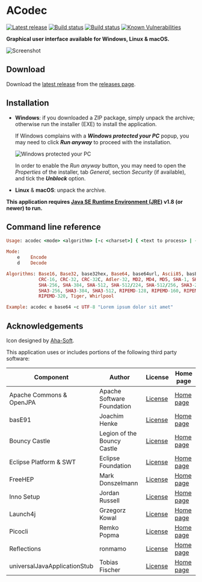 ACodec
======

[![Latest release](https://img.shields.io/github/release/albertus82/acodec.svg)](https://github.com/albertus82/acodec/releases/latest)
[![Build status](https://github.com/albertus82/acodec/workflows/build/badge.svg)](https://github.com/albertus82/acodec/actions)
[![Build status](https://ci.appveyor.com/api/projects/status/github/albertus82/acodec?branch=master&svg=true)](https://ci.appveyor.com/project/albertus82/acodec)
[![Known Vulnerabilities](https://snyk.io/test/github/albertus82/acodec/badge.svg?targetFile=pom.xml)](https://snyk.io/test/github/albertus82/acodec?targetFile=pom.xml)

**Graphical user interface available for Windows, Linux & macOS.**

![Screenshot](https://user-images.githubusercontent.com/8672431/109070613-ffc20280-76f2-11eb-92cb-8f7e1a55e681.png)

## Download

Download the [latest release](https://github.com/albertus82/acodec/releases/latest) from the [releases page](https://github.com/albertus82/acodec/releases).

## Installation

* **Windows**: if you downloaded a ZIP package, simply unpack the archive; otherwise run the installer (EXE) to install the application.

  If Windows complains with a ***Windows protected your PC*** popup, you may need to click ***Run anyway*** to proceed with the installation.

  ![Windows protected your PC](https://user-images.githubusercontent.com/8672431/31048995-7145b034-a62a-11e7-860b-c477237145ce.png)

  In order to enable the *Run anyway* button, you may need to open the *Properties* of the installer, tab *General*, section *Security* (if available), and tick the ***Unblock*** option.
* **Linux** & **macOS**: unpack the archive.

**This application requires [Java SE Runtime Environment (JRE)](https://www.java.com) v1.8 (or newer) to run.**

## Command line reference

```ruby
Usage: acodec <mode> <algorithm> [-c <charset>] { <text to process> | -f <source file> [<destination file>] | -i (interactive input) }

Mode:
    e    Encode
    d    Decode

Algorithms: Base16, Base32, base32hex, Base64, base64url, Ascii85, basE91,
            CRC-16, CRC-32, CRC-32C, Adler-32, MD2, MD4, MD5, SHA-1, SHA-224,
            SHA-256, SHA-384, SHA-512, SHA-512/224, SHA-512/256, SHA3-224,
            SHA3-256, SHA3-384, SHA3-512, RIPEMD-128, RIPEMD-160, RIPEMD-256,
            RIPEMD-320, Tiger, Whirlpool

Example: acodec e base64 -c UTF-8 "Lorem ipsum dolor sit amet"
```

## Acknowledgements

Icon designed by [Aha-Soft](https://www.aha-soft.com).

This application uses or includes portions of the following third party software:

|Component                   |Author                     |License                                                |Home page                                     |
|----------------------------|---------------------------|-------------------------------------------------------|----------------------------------------------|
|Apache Commons & OpenJPA    |Apache Software Foundation |[License](https://www.apache.org/licenses/LICENSE-2.0) |[Home page](https://www.apache.org)           |
|basE91                      |Joachim Henke              |[License](http://base91.sourceforge.net/license.txt)   |[Home page](http://base91.sourceforge.net)    |
|Bouncy Castle               |Legion of the Bouncy Castle|[License](https://www.bouncycastle.org/license.html)   |[Home page](https://www.bouncycastle.org)     |
|Eclipse Platform & SWT      |Eclipse Foundation         |[License](https://www.eclipse.org/legal/epl-2.0/)      |[Home page](https://www.eclipse.org)          |
|FreeHEP                     |Mark Donszelmann           |[License](https://java.freehep.org/license.html)       |[Home page](https://java.freehep.org)         |
|Inno Setup                  |Jordan Russell             |[License](https://jrsoftware.org/files/is/license.txt) |[Home page](https://jrsoftware.org/isinfo.php)|
|Launch4j                    |Grzegorz Kowal             |[License](https://opensource.org/licenses/BSD-3-Clause)|[Home page](http://launch4j.sourceforge.net)  |
|Picocli                     |Remko Popma                |[License](https://git.io/JUqAY)                        |[Home page](https://picocli.info)             |
|Reflections                 |ronmamo                    |[License](https://git.io/Jtp8i)                        |[Home page](https://git.io/Jtp81)             |
|universalJavaApplicationStub|Tobias Fischer             |[License](https://git.io/JUqAq)                        |[Home page](https://git.io/JUqAF)             |
